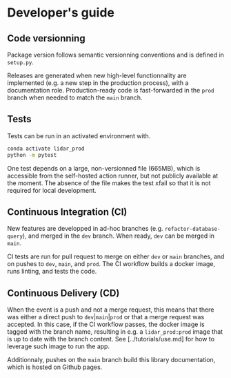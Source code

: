 # Developer's guide

## Code versionning

Package version follows semantic versionning conventions and is defined in `setup.py`.

Releases are generated when new high-level functionnality are implemented (e.g. a new step in the production process), with a documentation role. Production-ready code is fast-forwarded in the `prod` branch when needed to match the `main` branch.

## Tests

Tests can be run in an activated environment with.

```bash
conda activate lidar_prod
python -m pytest
```

One test depends on a large, non-versionned file (665MB), which is accessible from the self-hosted action runner, but not publicly available at the moment. The absence of the file makes the test xfail so that it is not required for local development.

## Continuous Integration (CI)

New features are developped in ad-hoc branches (e.g. `refactor-database-query`), and merged in the `dev` branch. When ready, `dev` can be merged in `main`.

CI tests are run for pull request to merge on either `dev` or `main` branches, and on pushes to `dev`, `main`, and `prod`. The CI workflow builds a docker image, runs linting, and tests the code.

## Continuous Delivery (CD)

When the event is a push and not a merge request, this means that there was either a direct push to `dev`|`main`|`prod` or that a merge request was accepted. In this case, if the CI workflow passes, the docker image is tagged with the branch name, resulting in e.g. a `lidar_prod:prod` image that is up to date with the branch content. See [../tutorials/use.md] for how to leverage such image to run the app.

Additionnaly, pushes on the `main` branch build this library documentation, which is hosted on Github pages.
